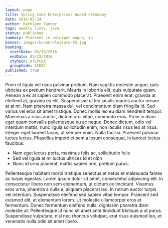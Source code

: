 ```yaml
---
layout: page
title: Spring Cube Enterprises Award Ceremony
date: 2016-05-24
author: Kathleen Tanner
tags: weekly links, java
status: published
summary: Praesent in volutpat magna, in.
banner: images/banner/leisure-03.jpg
booking:
  startDate: 03/19/2016
  endDate: 03/23/2016
  ctyhocn: ATLPCHX
  groupCode: SCEAC
published: true
---
```

Proin et ligula vel risus pulvinar pretium. Nam sagittis molestie augue, quis ultricies ex pretium hendrerit. Mauris in lobortis elit, quis vulputate quam. Aenean a ex at sapien commodo placerat. Praesent enim erat, gravida at eleifend at, gravida eu elit. Suspendisse ut leo iaculis mauris auctor ornare at at mi. Nam pharetra massa dui, vel condimentum diam fringilla id. Sed varius vel eros sit amet tristique. Donec mollis leo eu diam hendrerit tempor. Maecenas a risus auctor, dictum orci vitae, commodo eros. Proin in diam eget quam convallis pellentesque eu ac neque. Donec dictum, odio vel interdum mattis, nunc ligula sollicitudin enim, non iaculis risus leo at risus. Integer eget laoreet lacus, ut semper enim. Nulla facilisi. Praesent pulvinar luctus lectus. Phasellus imperdiet sem a ipsum consequat, in laoreet lectus faucibus.

* Nam eget lectus porta, maximus felis ac, sollicitudin felis
* Sed vel ligula at mi luctus ultrices id et nibh
* Nunc id urna placerat, mattis sapien non, pretium purus.

Pellentesque habitant morbi tristique senectus et netus et malesuada fames ac turpis egestas. Lorem ipsum dolor sit amet, consectetur adipiscing elit. In consectetur libero non sem elementum, ut dictum ex tincidunt. Vivamus eros urna, pharetra a nulla a, aliquam placerat leo. In rutrum auctor turpis vel interdum. Suspendisse eleifend sed sapien vitae tempor. Praesent sed euismod elit, at elementum lorem. Ut molestie ullamcorper eros et fermentum. Donec fermentum eleifend nulla, dignissim pharetra diam molestie at. Pellentesque id nunc sit amet ante tincidunt tristique a ut purus. Suspendisse vulputate, nisl nec rhoncus volutpat, erat risus euismod leo, et venenatis nulla odio sit amet libero.
